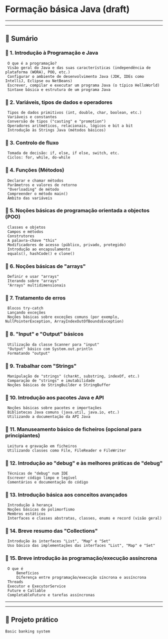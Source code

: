 
# Formação básica Java (draft)

___
___
## 📖 Sumário
### 📖 1. Introdução à Programação e Java
     O que é a programação?
     Visão geral do Java e das suas características (independência de plataforma (WORA), POO, etc.)
     Configurar o ambiente de desenvolvimento Java (JDK, IDEs como IntelliJ, Eclipse ou NetBeans)
     Escrever, compilar e executar um programa Java (o típico HelloWorld)
     Sintaxe básica e estrutura de um programa Java

### 📖 2. Variáveis, tipos de dados e operadores
     Tipos de dados primitivos (int, double, char, boolean, etc.)
     Variáveis e constantes
     Conversão de tipos ("casting" e "promotion")
     Operadores aritméticos, relacionais, lógicos e bit a bit
     Introdução às Strings Java (métodos básicos)

### 📖 3. Controlo de fluxo
     Tomada de decisão: if, else, if else, switch, etc.
     Ciclos: for, while, do-while

### 📖 4. Funções (Métodos)
     Declarar e chamar métodos
     Parâmetros e valores de retorno
     "Overloading" de método
     Compreender o método main()
     Âmbito das variáveis

### 📖 5. Noções básicas de programação orientada a objectos (POO)
     Classes e objetos
     Campos e métodos
     Construtores
     A palavra-chave "this"
     Modificadores de acesso (público, privado, protegido)
     Introdução ao encapsulamento
     equals(), hashCode() e clone()

### 📖 6. Noções básicas de "arrays"
     Definir e usar "arrays"
     Iterando sobre "arrays"
     "Arrays" multidimensionais

### 📖 7. Tratamento de erros
     Blocos try-catch
     Lançando exceções
     Noções básicas sobre exceções comuns (por exemplo, NullPointerException, ArrayIndexOutOfBoundsException)

### 📖 8. "Input" e "Output" básicos
     Utilização da classe Scanner para "input"
     "Output" básico com System.out.println
     Formatando "output"

### 📖 9. Trabalhar com "Strings"
     Manipulação de "strings" (charAt, substring, indexOf, etc.)
     Comparação de "strings" e imutabilidade
     Noções básicas de StringBuilder e StringBuffer

### 📖 10. Introdução aos pacotes Java e API
     Noções básicas sobre pacotes e importações
     Bibliotecas Java comuns (java.util, java.io, etc.)
     Utilizando a documentação da API Java

### 📖 11. Manuseamento básico de ficheiros (opcional para principiantes)
     Leitura e gravação em ficheiros
     Utilizando classes como File, FileReader e FileWriter

### 📖 12. Introdução ao "debug" e às melhores práticas de "debug"
     Técnicas de "debug" num IDE
     Escrever código limpo e legível
     Comentários e documentação do código

### 📖 13. Introdução básica aos conceitos avançados
     Introdução à herança
     Noções básicas de polimorfismo
     Membros estáticos
     Interfaces e classes abstratas, classes, enums e record (visão geral)

### 📖 14. Breve resumo das "Collections"
     Introdução às interfaces "List", "Map" e "Set"
     Uso básico das implementações das interfaces "List", "Map" e "Set"

### 📖 15. Breve introdução às programação/execução assíncrona
     O que é
         Benefícios
         Diferença entre programação/execução síncrona e assíncrona
     Threads
     Executor e ExecutorService
     Future e Callable
     CompletableFuture e tarefas assíncronas

---
---
## 🔧 Projeto prático
    Basic banking system


